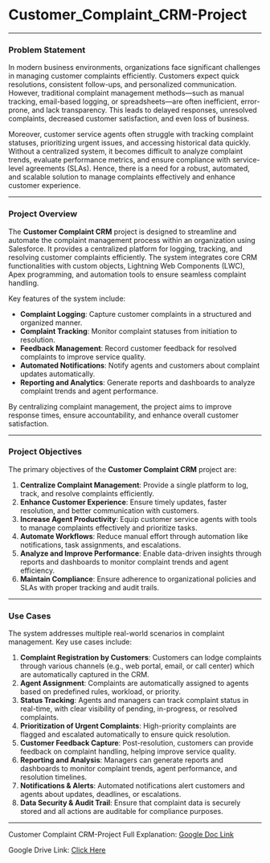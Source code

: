 # Customer_Complaint_CRM-Project

---

### **Problem Statement**

In modern business environments, organizations face significant challenges in managing customer complaints efficiently. Customers expect quick resolutions, consistent follow-ups, and personalized communication. However, traditional complaint management methods—such as manual tracking, email-based logging, or spreadsheets—are often inefficient, error-prone, and lack transparency. This leads to delayed responses, unresolved complaints, decreased customer satisfaction, and even loss of business.

Moreover, customer service agents often struggle with tracking complaint statuses, prioritizing urgent issues, and accessing historical data quickly. Without a centralized system, it becomes difficult to analyze complaint trends, evaluate performance metrics, and ensure compliance with service-level agreements (SLAs). Hence, there is a need for a robust, automated, and scalable solution to manage complaints effectively and enhance customer experience.

---

### **Project Overview**

The **Customer Complaint CRM** project is designed to streamline and automate the complaint management process within an organization using Salesforce. It provides a centralized platform for logging, tracking, and resolving customer complaints efficiently. The system integrates core CRM functionalities with custom objects, Lightning Web Components (LWC), Apex programming, and automation tools to ensure seamless complaint handling.

Key features of the system include:

* **Complaint Logging**: Capture customer complaints in a structured and organized manner.
* **Complaint Tracking**: Monitor complaint statuses from initiation to resolution.
* **Feedback Management**: Record customer feedback for resolved complaints to improve service quality.
* **Automated Notifications**: Notify agents and customers about complaint updates automatically.
* **Reporting and Analytics**: Generate reports and dashboards to analyze complaint trends and agent performance.

By centralizing complaint management, the project aims to improve response times, ensure accountability, and enhance overall customer satisfaction.

---

### **Project Objectives**

The primary objectives of the **Customer Complaint CRM** project are:

1. **Centralize Complaint Management**: Provide a single platform to log, track, and resolve complaints efficiently.
2. **Enhance Customer Experience**: Ensure timely updates, faster resolution, and better communication with customers.
3. **Increase Agent Productivity**: Equip customer service agents with tools to manage complaints effectively and prioritize tasks.
4. **Automate Workflows**: Reduce manual effort through automation like notifications, task assignments, and escalations.
5. **Analyze and Improve Performance**: Enable data-driven insights through reports and dashboards to monitor complaint trends and agent efficiency.
6. **Maintain Compliance**: Ensure adherence to organizational policies and SLAs with proper tracking and audit trails.

---

### **Use Cases**

The system addresses multiple real-world scenarios in complaint management. Key use cases include:

1. **Complaint Registration by Customers**: Customers can lodge complaints through various channels (e.g., web portal, email, or call center) which are automatically captured in the CRM.
2. **Agent Assignment**: Complaints are automatically assigned to agents based on predefined rules, workload, or priority.
3. **Status Tracking**: Agents and managers can track complaint status in real-time, with clear visibility of pending, in-progress, or resolved complaints.
4. **Prioritization of Urgent Complaints**: High-priority complaints are flagged and escalated automatically to ensure quick resolution.
5. **Customer Feedback Capture**: Post-resolution, customers can provide feedback on complaint handling, helping improve service quality.
6. **Reporting and Analysis**: Managers can generate reports and dashboards to monitor complaint trends, agent performance, and resolution timelines.
7. **Notifications & Alerts**: Automated notifications alert customers and agents about updates, deadlines, or escalations.
8. **Data Security & Audit Trail**: Ensure that complaint data is securely stored and all actions are auditable for compliance purposes.

---

Customer Complaint CRM-Project Full Explanation: [Google Doc Link](https://docs.google.com/document/d/1fPCG6CLORet0YcI8VD8H3WXahn2rfkZ7a3378EA14rA/edit?usp=sharing)

Google Drive Link: [Click Here](https://drive.google.com/drive/folders/1lOp_3hvUrWrckcwW5C_KFdPHvn9WFv4Q?usp=sharing)
